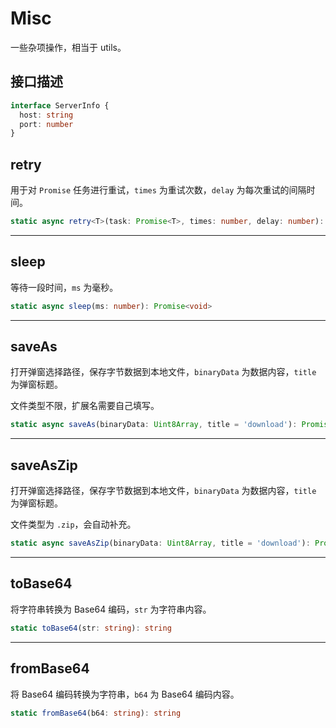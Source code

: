 # Misc
一些杂项操作，相当于 utils。

## 接口描述
```typescript
interface ServerInfo {
  host: string
  port: number
}
```

## retry
用于对 `Promise` 任务进行重试，`times` 为重试次数，`delay` 为每次重试的间隔时间。

```typescript
static async retry<T>(task: Promise<T>, times: number, delay: number): Promise<T>
```

---

## sleep
等待一段时间，`ms` 为毫秒。

```typescript
static async sleep(ms: number): Promise<void>
```

---

## saveAs
打开弹窗选择路径，保存字节数据到本地文件，`binaryData` 为数据内容，`title` 为弹窗标题。

文件类型不限，扩展名需要自己填写。

```typescript
static async saveAs(binaryData: Uint8Array, title = 'download'): Promise<boolean>
```

---

## saveAsZip
打开弹窗选择路径，保存字节数据到本地文件，`binaryData` 为数据内容，`title` 为弹窗标题。

文件类型为 `.zip`，会自动补充。

```typescript
static async saveAsZip(binaryData: Uint8Array, title = 'download'): Promise<boolean>
```

---

## toBase64
将字符串转换为 Base64 编码，`str` 为字符串内容。

```typescript
static toBase64(str: string): string
```

---

## fromBase64
将 Base64 编码转换为字符串，`b64` 为 Base64 编码内容。

```typescript
static fromBase64(b64: string): string
```
